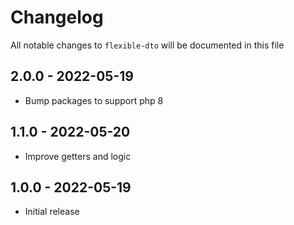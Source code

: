 # Changelog

All notable changes to `flexible-dto` will be documented in this file

## 2.0.0 - 2022-05-19

- Bump packages to support php 8

## 1.1.0 - 2022-05-20

- Improve getters and logic

## 1.0.0 - 2022-05-19

- Initial release
